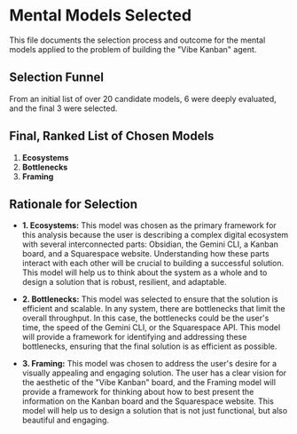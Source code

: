 # Mental Models Selected

This file documents the selection process and outcome for the mental models applied to the problem of building the "Vibe Kanban" agent.

## Selection Funnel

From an initial list of over 20 candidate models, 6 were deeply evaluated, and the final 3 were selected.

## Final, Ranked List of Chosen Models

1.  **Ecosystems**
2.  **Bottlenecks**
3.  **Framing**

## Rationale for Selection

*   **1. Ecosystems:** This model was chosen as the primary framework for this analysis because the user is describing a complex digital ecosystem with several interconnected parts: Obsidian, the Gemini CLI, a Kanban board, and a Squarespace website. Understanding how these parts interact with each other will be crucial to building a successful solution. This model will help us to think about the system as a whole and to design a solution that is robust, resilient, and adaptable.

*   **2. Bottlenecks:** This model was selected to ensure that the solution is efficient and scalable. In any system, there are bottlenecks that limit the overall throughput. In this case, the bottlenecks could be the user's time, the speed of the Gemini CLI, or the Squarespace API. This model will provide a framework for identifying and addressing these bottlenecks, ensuring that the final solution is as efficient as possible.

*   **3. Framing:** This model was chosen to address the user's desire for a visually appealing and engaging solution. The user has a clear vision for the aesthetic of the "Vibe Kanban" board, and the Framing model will provide a framework for thinking about how to best present the information on the Kanban board and the Squarespace website. This model will help us to design a solution that is not just functional, but also beautiful and engaging.
